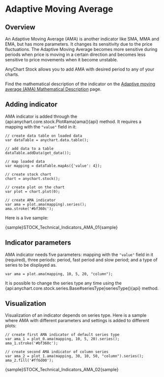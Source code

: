 # Adaptive Moving Average

## Overview

An Adaptive Moving Average (AMA) is another indicator like SMA, MMA and EMA, but has more parameters. It changes its sensitivity due to the price fluctuations. The Adaptive Moving Average becomes more sensitive during periods when price is moving in a certain direction and becomes less sensitive to price movements when it become unstable.

AnyChart Stock allows you to add AMA with desired period to any of your charts.

Find the mathematical description of the indicator on the [Adaptive moving average (AMA) Mathematical Description](Mathematical_Description#ama) page.

## Adding indicator

AMA indicator is added through the {api:anychart.core.stock.Plot#ama}ama(){api} method. It requires a mapping with the `"value"` field in it:

```
// create data table on loaded data
var dataTable = anychart.data.table();

// add data to a table
dataTable.addData(get_data());

// map loaded data
var mapping = dataTable.mapAs({'value': 4});

// create stock chart
chart = anychart.stock();

// create plot on the chart
var plot = chart.plot(0);

// create AMA indicator
var ama = plot.ama(mapping).series();
ama.stroke('#bf360c');
```

Here is a live sample:

{sample}STOCK\_Technical\_Indicators\_AMA\_01{sample}

## Indicator parameters

AMA indicator needs five parameters: mapping with the `"value"` field in it (required), three periods: period, fast period and slow period; and a type of series to be displayed as.

```
var ama = plot.ama(mapping, 10, 5, 20, "column");
```

It is possible to change the series type any time using the {api:anychart.core.stock.series.Base#seriesType}seriesType(){api} method.

## Visualization

Visualization of an indicator depends on series type. Here is a sample where AMA with different parameters and settings is added to different plots:

```
// create first AMA indicator of default series type
var ama_1 = plot_0.ama(mapping, 10, 5, 20).series();
ama_1.stroke('#bf360c');

// create second AMA indicator of column series
var ama_2 = plot_1.ama(mapping, 30, 10, 50, "column").series();
ama_2.fill('#ff6d00');
```

{sample}STOCK\_Technical\_Indicators\_AMA\_02{sample}
